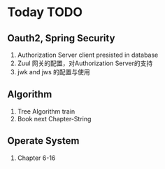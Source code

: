 # Today TODO

## Oauth2, Spring Security
1. Authorization Server client presisted in database
2. Zuul 网关的配置，对Authorization Server的支持
3. jwk and jws 的配置与使用

## Algorithm
1. Tree Algorithm train
2. Book next Chapter-String

## Operate System
1. Chapter 6-16